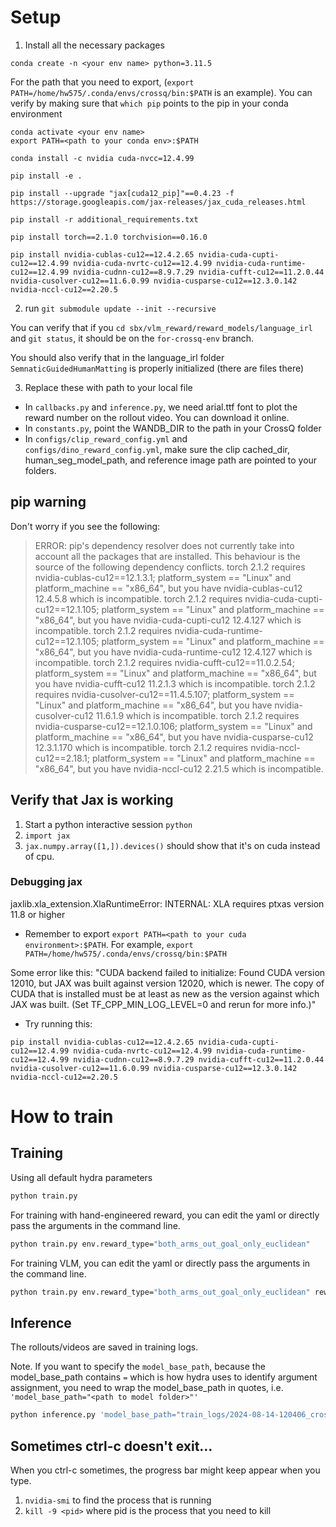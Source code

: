 # Setup
1. Install all the necessary packages
```
conda create -n <your env name> python=3.11.5
```

For the path that you need to export, (`export PATH=/home/hw575/.conda/envs/crossq/bin:$PATH` is an example). You can verify by making sure that `which pip` points to the pip in your conda environment
```
conda activate <your env name>
export PATH=<path to your conda env>:$PATH
```


```
conda install -c nvidia cuda-nvcc=12.4.99

pip install -e .

pip install --upgrade "jax[cuda12_pip]"==0.4.23 -f https://storage.googleapis.com/jax-releases/jax_cuda_releases.html

pip install -r additional_requirements.txt

pip install torch==2.1.0 torchvision==0.16.0

pip install nvidia-cublas-cu12==12.4.2.65 nvidia-cuda-cupti-cu12==12.4.99 nvidia-cuda-nvrtc-cu12==12.4.99 nvidia-cuda-runtime-cu12==12.4.99 nvidia-cudnn-cu12==8.9.7.29 nvidia-cufft-cu12==11.2.0.44 nvidia-cusolver-cu12==11.6.0.99 nvidia-cusparse-cu12==12.3.0.142 nvidia-nccl-cu12==2.20.5
```

2. run `git submodule update --init --recursive`

You can verify that if you `cd sbx/vlm_reward/reward_models/language_irl` and `git status`, it should be on the `for-crossq-env` branch.

You should also verify that in the language_irl folder `SemnaticGuidedHumanMatting` is properly initialized (there are files there)

3. Replace these with path to your local file
- In `callbacks.py` and `inference.py`, we need arial.ttf font to plot the reward number on the rollout video. You can download it online.
- In `constants.py`, point the WANDB_DIR to the path in your CrossQ folder
- In `configs/clip_reward_config.yml` and `configs/dino_reward_config.yml`, make sure the clip cached_dir, human_seg_model_path, and reference image path are pointed to your folders.


## pip warning
Don't worry if you see the following:
> ERROR: pip's dependency resolver does not currently take into account all the packages that are installed. This behaviour is the source of the following dependency conflicts.
torch 2.1.2 requires nvidia-cublas-cu12==12.1.3.1; platform_system == "Linux" and platform_machine == "x86_64", but you have nvidia-cublas-cu12 12.4.5.8 which is incompatible.
torch 2.1.2 requires nvidia-cuda-cupti-cu12==12.1.105; platform_system == "Linux" and platform_machine == "x86_64", but you have nvidia-cuda-cupti-cu12 12.4.127 which is incompatible.
torch 2.1.2 requires nvidia-cuda-runtime-cu12==12.1.105; platform_system == "Linux" and platform_machine == "x86_64", but you have nvidia-cuda-runtime-cu12 12.4.127 which is incompatible.
torch 2.1.2 requires nvidia-cufft-cu12==11.0.2.54; platform_system == "Linux" and platform_machine == "x86_64", but you have nvidia-cufft-cu12 11.2.1.3 which is incompatible.
torch 2.1.2 requires nvidia-cusolver-cu12==11.4.5.107; platform_system == "Linux" and platform_machine == "x86_64", but you have nvidia-cusolver-cu12 11.6.1.9 which is incompatible.
torch 2.1.2 requires nvidia-cusparse-cu12==12.1.0.106; platform_system == "Linux" and platform_machine == "x86_64", but you have nvidia-cusparse-cu12 12.3.1.170 which is incompatible.
torch 2.1.2 requires nvidia-nccl-cu12==2.18.1; platform_system == "Linux" and platform_machine == "x86_64", but you have nvidia-nccl-cu12 2.21.5 which is incompatible.



## Verify that Jax is working

1. Start a python interactive session `python`
2. `import jax`
3. `jax.numpy.array([1,]).devices()` should show that it's on cuda instead of cpu.

### Debugging jax

jaxlib.xla_extension.XlaRuntimeError: INTERNAL: XLA requires ptxas version 11.8 or higher

- Remember to export `export PATH=<path to your cuda environment>:$PATH`. For example, `export PATH=/home/hw575/.conda/envs/crossq/bin:$PATH`

Some error like this: "CUDA backend failed to initialize: Found CUDA version 12010, but JAX was built against version 12020, which is newer. The copy of CUDA that is installed must be at least as new as the version against which JAX was built. (Set TF_CPP_MIN_LOG_LEVEL=0 and rerun for more info.)"

- Try running this:
```
pip install nvidia-cublas-cu12==12.4.2.65 nvidia-cuda-cupti-cu12==12.4.99 nvidia-cuda-nvrtc-cu12==12.4.99 nvidia-cuda-runtime-cu12==12.4.99 nvidia-cudnn-cu12==8.9.7.29 nvidia-cufft-cu12==11.2.0.44 nvidia-cusolver-cu12==11.6.0.99 nvidia-cusparse-cu12==12.3.0.142 nvidia-nccl-cu12==2.20.5
```

# How to train

## Training
Using all default hydra parameters
```bash
python train.py 
```

For training with hand-engineered reward, you can edit the yaml or directly pass the arguments in the command line.
```bash
python train.py env.reward_type="both_arms_out_goal_only_euclidean"
``` 

For training VLM, you can edit the yaml or directly pass the arguments in the command line.
```bash
python train.py env.reward_type="both_arms_out_goal_only_euclidean" reward_model=dino_patch_wasserstein
``` 

## Inference
The rollouts/videos are saved in training logs.

Note. If you want to specify the `model_base_path`, because the model_base_path contains `=` which is how hydra uses to identify argument assignment, you need to wrap the model_base_path in quotes, i.e. `'model_base_path="<path to model folder>"'`
```bash
python inference.py 'model_base_path="train_logs/2024-08-14-120406_crossq_envr=both_arms_out_goal_only_euclidean_rm=dino_patch_wasserstein_s=9_nt=None/checkpoint"' model_checkpoint="model_2000_steps" env.reward_type="both_arms_out_goal_only_euclidean"
```


## Sometimes ctrl-c doesn't exit...
When you ctrl-c sometimes, the progress bar might keep appear when you type.
1. `nvidia-smi` to find the process that is running
2. `kill -9 <pid>` where pid is the process that you need to kill